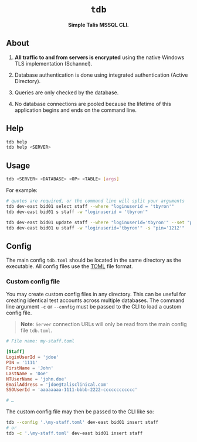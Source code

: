 <div align="center">
  <h1><code>tdb</code></h1>
  <p><strong>Simple Talis MSSQL CLI.</strong></p>
</div>

## About

1. **All traffic to and from servers is encrypted** using the native Windows TLS implementation (Schannel).

2. Database authentication is done using integrated authentication (Active Directory).

3. Queries are only checked by the database.

4. No database connections are pooled because the lifetime of this application begins and ends on the command line.

## Help

```sh
tdb help
tdb help <SERVER>
```

## Usage

```sh
tdb <SERVER> <DATABASE> <OP> <TABLE> [args]
```

For example:

```sh
# quotes are required, or the command line will split your arguments
tdb dev-east bid01 select staff --where "loginuserid = 'tbyron'"
tdb dev-east bid01 s staff -w "loginuserid = 'tbyron'"
```

```sh
tdb dev-east bid01 update staff --where "loginuserid='tbyron'" --set "pin='1212'"
tdb dev-east bid01 u staff -w "loginuserid='tbyron'" -s "pin='1212'"
```

## Config

The main config `tdb.toml` should be located in the same directory as the executable. All config files use the [TOML](https://github.com/toml-lang/toml) file format.

### Custom config file

You may create custom config files in any directory. This can be useful for creating identical test accounts across multiple databases. The command line argument `-c` or `--config` must be passed to the CLI to load a custom config file.

> **Note**: `Server` connection URLs will only be read from the main config file `tdb.toml`.

```toml
# File name: my-staff.toml

[Staff]
LoginUserId = 'jdoe'
PIN = '1111'
FirstName = 'John'
LastName = 'Doe'
NTUserName = 'john.doe'
EmailAddress = 'jdoe@talisclinical.com'
SSOUserId = 'aaaaaaaa-1111-bbbb-2222-cccccccccccc'

# …
```

The custom config file may then be passed to the CLI like so:

```sh
tdb --config '.\my-staff.toml' dev-east bid01 insert staff
# or
tdb -c '.\my-staff.toml' dev-east bid01 insert staff
```
